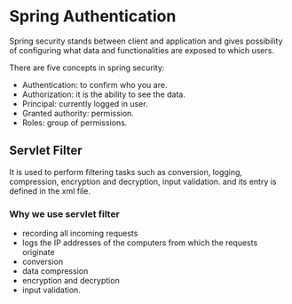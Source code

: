 # Spring Authentication

Spring security stands between client and application and gives possibility of configuring what data and functionalities are exposed to which users.

There are five concepts in spring security:

* Authentication: to confirm who you are.
* Authorization: it is the ability to see the data.
* Principal: currently logged in user.
* Granted authority: permission.
* Roles: group of permissions.

## Servlet Filter

It is used to perform filtering tasks such as conversion, logging, compression, encryption and decryption, input validation.
and its entry is defined in the xml file.

### Why we use servlet filter

* recording all incoming requests
* logs the IP addresses of the computers from which the requests originate
* conversion
* data compression
* encryption and decryption
* input validation.

